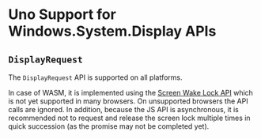 ﻿# Uno Support for Windows.System.Display APIs

## `DisplayRequest`

The `DisplayRequest` API is supported on all platforms.

In case of WASM, it is implemented using the [Screen Wake Lock API](https://w3c.github.io/screen-wake-lock/) which is not yet supported in many browsers. On unsupported browsers the API calls are ignored. In addition, because the JS API is asynchronous, it is recommended not to request and release the screen lock multiple times in quick succession (as the promise may not be completed yet).
